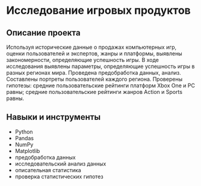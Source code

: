 # Исследование игровых продуктов

## Описание проекта 
Используя исторические данные о продажах компьютерных игр, оценки пользователей и экспертов, жанры и платформы, выявлены закономерности, определяющие успешность игры. В ходе исследования выявлены параметры, определяющие успешность игры в разных регионах мира. Проведена предобработка данных, анализ. Составлены портреты пользователей каждого региона. Проверены
гипотезы: средние пользовательские рейтинги платформ Xbox One и PC равны;
средние пользовательские рейтинги жанров Action и Sports равны.

## Навыки и инструменты

- Python
- Pandas
- NumPy
- Matplotlib
- предобработка данных
- исследовательский анализ данных
- описательная статистика
- проверка статистических гипотез
